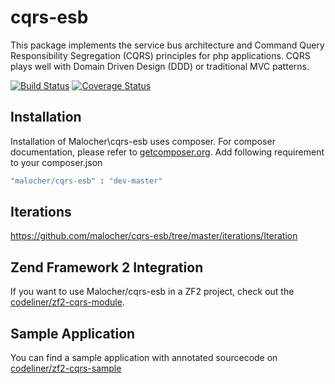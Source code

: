cqrs-esb
========
This package implements the service bus architecture and Command Query Responsibility Segregation (CQRS) principles for php applications.
CQRS plays well with Domain Driven Design (DDD) or traditional MVC patterns.

[![Build Status](https://travis-ci.org/Malocher/cqrs-esb.png?branch=master)](https://travis-ci.org/Malocher/cqrs-esb)
[![Coverage Status](https://coveralls.io/repos/Malocher/cqrs-esb/badge.png?branch=master)](https://coveralls.io/r/Malocher/cqrs-esb?branch=master)

## Installation

Installation of Malocher\cqrs-esb uses composer. For composer documentation, please refer to
[getcomposer.org](http://getcomposer.org/). 
Add following requirement to your composer.json

```sh
"malocher/cqrs-esb" : "dev-master"
```

## Iterations

https://github.com/malocher/cqrs-esb/tree/master/iterations/Iteration

Zend Framework 2 Integration
-----------------------------
If you want to use Malocher/cqrs-esb in a ZF2 project, check out the [codeliner/zf2-cqrs-module](https://github.com/codeliner/zf2-cqrs-module).

Sample Application
-------------------
You can find a sample application with annotated sourcecode on [codeliner/zf2-cqrs-sample](https://github.com/codeliner/zf2-cqrs-sample)


